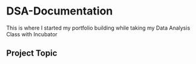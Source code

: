 # DSA-Documentation
This is where I started my portfolio building while taking my Data Analysis Class with Incubator

## Project Topic
